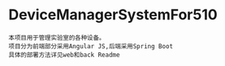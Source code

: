 # DeviceManagerSystemFor510
```
本项目用于管理实验室的各种设备。
项目分为前端部分采用Angular JS,后端采用Spring Boot
具体的部署方法详见web和back Readme
```
